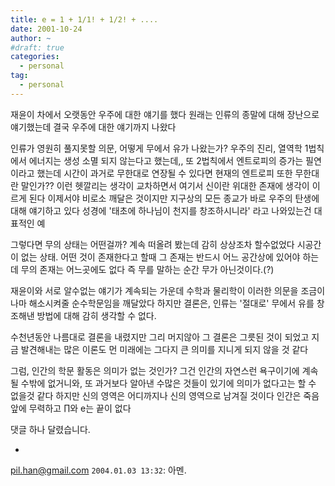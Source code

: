 ```yaml
---
title: e = 1 + 1/1! + 1/2! + ....
date: 2001-10-24
author: ~
#draft: true
categories:
  - personal
tag:
  - personal
---
```




재윤이 차에서 오랫동안 우주에 대한 얘기를 했다
원래는 인류의 종말에 대해 장난으로 얘기했는데
결국 우주에 대한 얘기까지 나왔다

인류가 영원히 풀지못할 의문,
어떻게 무에서 유가 나왔는가?
우주의 진리, 열역학 1법칙에서 에너지는 생성 소멸 되지 않는다고 했는데,,
또 2법칙에서 엔트로피의 증가는 필연이라고 했는데
시간이 과거로 무한대로 연장될 수 있다면 현재의 엔트로피 또한 무한대란 말인가??
이런 헷깔리는 생각이 교차하면서
여기서 신이란 위대한 존재에 생각이 이르게 된다
이제서야 비로소 깨달은 것이지만 지구상의 모든 종교가
바로 우주의 탄생에 대해 얘기하고 있다
성경에 '태초에 하나님이 천지를 창조하시니라' 라고 나와있는건 대표적인 예

그렇다면 무의 상태는 어떤걸까?
계속 떠올려 봤는데 감히 상상조차 할수없었다
시공간이 없는 상태.
어떤 것이 존재한다고 할때 그 존재는 반드시 어느 공간상에 있어야 하는데
무의 존재는 어느곳에도 없다
즉 무를 말하는 순간 무가 아닌것이다.(?)

재윤이와 서로 알수없는 얘기가 계속되는 가운데
수학과 물리학이 이러한 의문을 조금이나마 해소시켜줄
순수학문임을 깨달았다
하지만 결론은, 
인류는 '절대로' 무에서 유를 창조해낸 방법에 대해 감히 생각할 수 없다.

수천년동안 나름대로 결론을 내렸지만 그리 머지않아 그 결론은 그릇된 것이 되었고
지금 발견해내는 많은 이론도 먼 미래에는 그다지 큰 의미를 지니게 되지 않을 것 같다

그럼, 인간의 학문 활동은 의미가 없는 것인가?
그건 인간의 자연스런 욕구이기에 계속될 수밖에 없거니와,
또 과거보다 알아낸 수많은 것들이 있기에 의미가 없다고는 할 수 없을것 같다
하지만 신의 영역은 어디까지나 신의 영역으로 남겨질 것이다
인간은 죽음앞에 무력하고 ∏와 e는 끝이 없다


 댓글 하나 달렸습니다.

- 
 pil.han@gmail.com `2004.01.03 13:32`: 
아멘.




